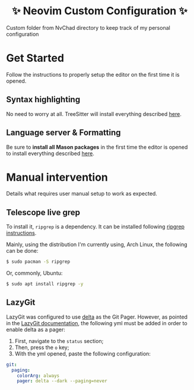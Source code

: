 <h1 align="center">✨ Neovim Custom Configuration ✨</h1>
Custom folder from NvChad directory to keep track of my personal configuration

# Get Started
Follow the instructions to properly setup the editor on the first time it is opened.

## Syntax highlighting
No need to worry at all. TreeSitter will install everything described [here](https://github.com/Hugobsb/neovim-custom-configuration/blob/78971fec0f6db9356106391a3b16b2044d622113/configs/treesitter-c.lua#L2-L24).

## Language server & Formatting
Be sure to **install all Mason packages** in the first time the editor is opened to install everything described [here](https://github.com/Hugobsb/neovim-custom-configuration/blob/78971fec0f6db9356106391a3b16b2044d622113/configs/mason-c.lua#L2-L23).

# Manual intervention
Details what requires user manual setup to work as expected.

## Telescope live grep
To install it, `ripgrep` is a dependency. It can be installed following [ripgrep instructions](https://github.com/BurntSushi/ripgrep#installation).

Mainly, using the distribution I'm currently using, Arch Linux, the following can be done:

```bash
$ sudo pacman -S ripgrep
```

Or, commonly, Ubuntu:

```bash
$ sudo apt install ripgrep -y
```

## LazyGit
LazyGit was configured to use [delta](https://github.com/dandavison/delta) as the Git Pager. However, as pointed in the
[LazyGit documentation](https://github.com/jesseduffield/lazygit/blob/master/docs/Custom_Pagers.md#delta), the following yml
must be added in order to enable delta as a pager:

1. First, navigate to the `status` section;
2. Then, press the `o` key;
3. With the yml opened, paste the following configuration:
```yml
git:
  paging:
    colorArg: always
    pager: delta --dark --paging=never
```
